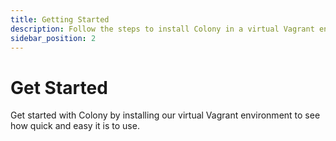 ```yaml
---
title: Getting Started
description: Follow the steps to install Colony in a virtual Vagrant environment
sidebar_position: 2
---
```


# Get Started

Get started with Colony by installing our virtual Vagrant environment to see how quick and easy it is to use. 